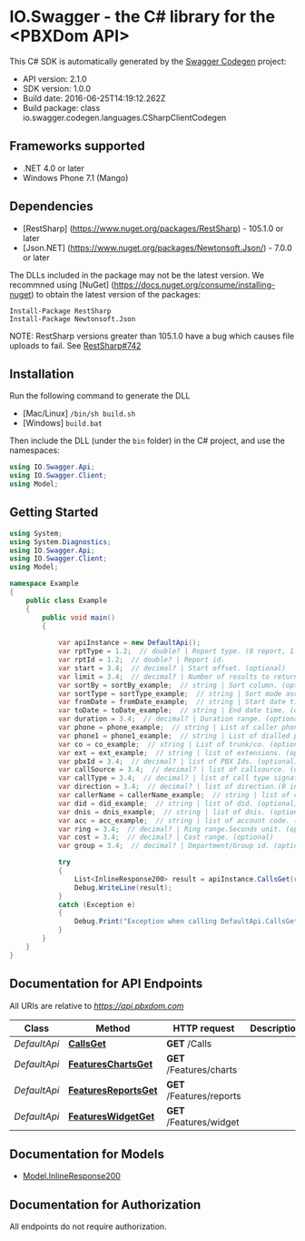 # IO.Swagger - the C# library for the &lt;PBXDom API&gt;


This C# SDK is automatically generated by the [Swagger Codegen](https://github.com/swagger-api/swagger-codegen) project:

- API version: 2.1.0
- SDK version: 1.0.0
- Build date: 2016-06-25T14:19:12.262Z
- Build package: class io.swagger.codegen.languages.CSharpClientCodegen

## Frameworks supported
- .NET 4.0 or later
- Windows Phone 7.1 (Mango)

## Dependencies
- [RestSharp] (https://www.nuget.org/packages/RestSharp) - 105.1.0 or later
- [Json.NET] (https://www.nuget.org/packages/Newtonsoft.Json/) - 7.0.0 or later

The DLLs included in the package may not be the latest version. We recommned using [NuGet] (https://docs.nuget.org/consume/installing-nuget) to obtain the latest version of the packages:
```
Install-Package RestSharp
Install-Package Newtonsoft.Json
```

NOTE: RestSharp versions greater than 105.1.0 have a bug which causes file uploads to fail. See [RestSharp#742](https://github.com/restsharp/RestSharp/issues/742)

## Installation
Run the following command to generate the DLL
- [Mac/Linux] `/bin/sh build.sh`
- [Windows] `build.bat`

Then include the DLL (under the `bin` folder) in the C# project, and use the namespaces:
```csharp
using IO.Swagger.Api;
using IO.Swagger.Client;
using Model;
```

## Getting Started

```csharp
using System;
using System.Diagnostics;
using IO.Swagger.Api;
using IO.Swagger.Client;
using Model;

namespace Example
{
    public class Example
    {
        public void main()
        {
            
            var apiInstance = new DefaultApi();
            var rptType = 1.2;  // double? | Report type. (0 report, 1 widget, 2 chart).
            var rptId = 1.2;  // double? | Report id.
            var start = 3.4;  // decimal? | Start offset. (optional) 
            var limit = 3.4;  // decimal? | Number of results to return. Max 10K. (optional) 
            var sortBy = sortBy_example;  // string | Sort column. (optional) 
            var sortType = sortType_example;  // string | Sort mode asc/desc. (optional) 
            var fromDate = fromDate_example;  // string | Start date time. (optional) 
            var toDate = toDate_example;  // string | End date time. (optional) 
            var duration = 3.4;  // decimal? | Duration range. (optional) 
            var phone = phone_example;  // string | List of caller phone. (optional) 
            var phone1 = phone1_example;  // string | List of dialled phones. (optional) 
            var co = co_example;  // string | List of trunk/co. (optional) 
            var ext = ext_example;  // string | list of extensions. (optional) 
            var pbxId = 3.4;  // decimal? | list of PBX Ids. (optional) 
            var callSource = 3.4;  // decimal? | list of callsource. (optional) 
            var callType = 3.4;  // decimal? | list of call type signatures.(5 Unanswered Calls, 7 Transfered Calls, 8 Forwarded Calls) (optional) 
            var direction = 3.4;  // decimal? | list of direction.(0 incoming, 1 outgoing, 2 internal) (optional) 
            var callerName = callerName_example;  // string | list of caller name. (optional) 
            var did = did_example;  // string | list of did. (optional) 
            var dnis = dnis_example;  // string | list of dnis. (optional) 
            var acc = acc_example;  // string | list of account code. (optional) 
            var ring = 3.4;  // decimal? | Ring range.Seconds unit. (optional) 
            var cost = 3.4;  // decimal? | Cost range. (optional) 
            var group = 3.4;  // decimal? | Department/Group id. (optional) 

            try
            {
                List<InlineResponse200> result = apiInstance.CallsGet(rptType, rptId, start, limit, sortBy, sortType, fromDate, toDate, duration, phone, phone1, co, ext, pbxId, callSource, callType, direction, callerName, did, dnis, acc, ring, cost, group);
                Debug.WriteLine(result);
            }
            catch (Exception e)
            {
                Debug.Print("Exception when calling DefaultApi.CallsGet: " + e.Message );
            }
        }
    }
}
```

## Documentation for API Endpoints

All URIs are relative to *https://api.pbxdom.com*

Class | Method | HTTP request | Description
------------ | ------------- | ------------- | -------------
*DefaultApi* | [**CallsGet**](docs/DefaultApi.md#callsget) | **GET** /Calls | 
*DefaultApi* | [**FeaturesChartsGet**](docs/DefaultApi.md#featureschartsget) | **GET** /Features/charts | 
*DefaultApi* | [**FeaturesReportsGet**](docs/DefaultApi.md#featuresreportsget) | **GET** /Features/reports | 
*DefaultApi* | [**FeaturesWidgetGet**](docs/DefaultApi.md#featureswidgetget) | **GET** /Features/widget | 


## Documentation for Models

 - [Model.InlineResponse200](docs/InlineResponse200.md)


## Documentation for Authorization

 All endpoints do not require authorization.

